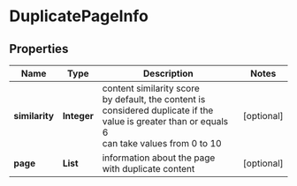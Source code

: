 # DuplicatePageInfo


## Properties

| Name | Type | Description | Notes |
|------------ | ------------- | ------------- | -------------|
**similarity** | **Integer** | content similarity score<br>by default, the content is considered duplicate if the value is greater than or equals 6<br>can take values from 0 to 10 |[optional]|
**page** | **List<OnPageHtmlResourceItem>** | information about the page with duplicate content |[optional]|